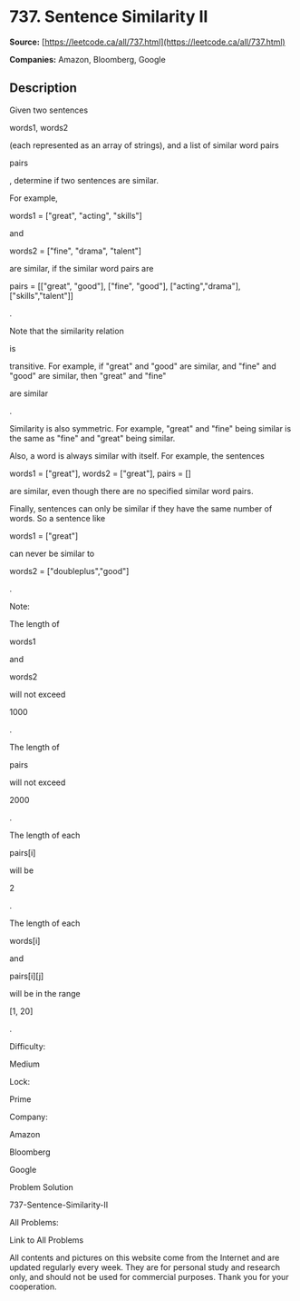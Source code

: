 # 737. Sentence Similarity II

**Source:** [https://leetcode.ca/all/737.html](https://leetcode.ca/all/737.html)

**Companies:** Amazon, Bloomberg, Google

## Description

Given two sentences

words1, words2

(each represented as an array of strings),
        and a list of similar word pairs

pairs

, determine if two sentences are similar.

For example,

words1 = ["great", "acting",
        "skills"]

and

words2 = ["fine", "drama", "talent"]

are similar, if the similar word pairs are

pairs = [["great", "good"],
            ["fine", "good"], ["acting","drama"], ["skills","talent"]]

.

Note that the similarity relation

is

transitive. For example, if "great" and
        "good" are similar, and "fine" and "good" are similar, then
        "great" and "fine"

are similar

.

Similarity is also symmetric. For example, "great" and "fine" being
        similar is the same as "fine" and "great" being similar.

Also, a word is always similar with itself. For example, the sentences

words1 = ["great"],
        words2 = ["great"], pairs = []

are similar, even though there are no
        specified similar word pairs.

Finally, sentences can only be similar if they have the same number of words. So a sentence
        like

words1 = ["great"]

can never be similar to

words2 = ["doubleplus","good"]

.

Note:

The length of

words1

and

words2

will not exceed

1000

.

The length of

pairs

will not exceed

2000

.

The length of each

pairs[i]

will be

2

.

The length of each

words[i]

and

pairs[i][j]

will be in the
            range

[1, 20]

.

Difficulty:

Medium

Lock:

Prime

Company:

Amazon

Bloomberg

Google

Problem Solution

737-Sentence-Similarity-II

All Problems:

Link to All Problems

All contents and pictures on this website come from the Internet and are updated regularly every week. They are for personal study and research only, and should not be used for commercial purposes. Thank you for your cooperation.

